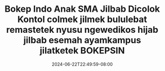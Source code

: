 --- 
title: "Bokep Indo Anak SMA Jilbab Dicolok Kontol  colmek jilmek bululebat remastetek nyusu ngewedikos  hijab jilbab esemah ayamkampus jilatketek BOKEPSIN"
description: "nonton bokeh Bokep Indo Anak SMA Jilbab Dicolok Kontol  colmek jilmek bululebat remastetek nyusu ngewedikos  hijab jilbab esemah ayamkampus jilatketek BOKEPSIN simontox video full new"
date: 2024-06-22T22:49:59-08:00
file_code: "rlv4h03q5ru6"
draft: false
cover: "2f14ftggrdzhnsnv.jpg"
tags: ["Bokep", "Indo", "Anak", "SMA", "Jilbab", "Dicolok", "Kontol", "colmek", "jilmek", "bululebat", "remastetek", "nyusu", "ngewedikos", "hijab", "jilbab", "esemah", "ayamkampus", "jilatketek", "BOKEPSIN", "bokep-indo", "bokep-viral", "bokep-ig"]
length: 142
fld_id: "1392272"
foldername: "anaksemea"
categories: ["anaksemea"]
views: 48
---